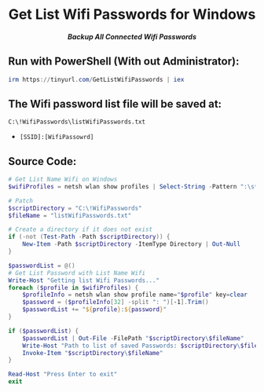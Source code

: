 <h1 align="center">Get List Wifi Passwords for Windows</h1>
<h5 align="center">Backup All Connected Wifi Passwords</h5>


<h2>Run with PowerShell (With out Administrator):</h2>

```PowerShell
irm https://tinyurl.com/GetListWifiPasswords | iex
```
<h2> The Wifi password list file will be saved at:</h2>

```Explorer
C:\!WifiPasswords\listWifiPasswords.txt
```
- `[SSID]:[WifiPassowrd]`

<h2>Source Code:</h2>

```PowerShell
# Get List Name Wifi on Windows
$wifiProfiles = netsh wlan show profiles | Select-String -Pattern ":\s*(.*)" | Where-Object { $_.Matches.Groups[1].Value.Trim() -ne "" } | ForEach-Object { $_.Matches.Groups[1].Value.Trim() }
```
```PowerShell
# Patch
$scriptDirectory = "C:\!WifiPasswords"
$fileName = "listWifiPasswords.txt"
```
```PowerShell
# Create a directory if it does not exist
if (-not (Test-Path -Path $scriptDirectory)) {
    New-Item -Path $scriptDirectory -ItemType Directory | Out-Null
}
```
```PowerShell
$passwordList = @()
# Get List Password with List Name Wifi
Write-Host "Getting list Wifi Passwords..."
foreach ($profile in $wifiProfiles) {
    $profileInfo = netsh wlan show profile name="$profile" key=clear
    $password = ($profileInfo[32] -split ": ")[-1].Trim()
    $passwordList += "${profile}:${password}"
}

if ($passwordList) {
    $passwordList | Out-File -FilePath "$scriptDirectory\$fileName"
    Write-Host "Path to list of saved Passwords: $scriptDirectory\$fileName"
    Invoke-Item "$scriptDirectory\$fileName"
}

Read-Host "Press Enter to exit"
exit
```
